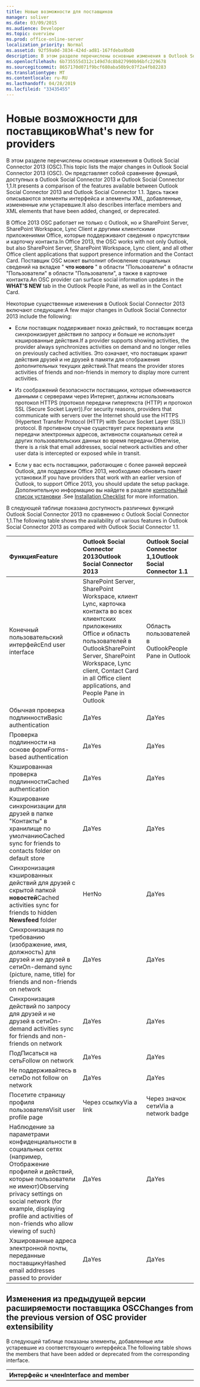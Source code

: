 ```yaml
---
title: Новые возможности для поставщиков
manager: soliver
ms.date: 03/09/2015
ms.audience: Developer
ms.topic: overview
ms.prod: office-online-server
localization_priority: Normal
ms.assetid: 92f59a0d-3834-424d-ad81-167fdeba9bd0
description: В этом разделе перечислены основные изменения в Outlook Social Connector 2013 (OSC). Он представляет собой сравнение функций, доступных в Outlook Social Connector 2013 и Outlook Social Connector 1,1.
ms.openlocfilehash: 6b735555d312c149d7dc8b827990b96bfc229678
ms.sourcegitcommit: 8657170d071f9bcf680aba50b9c07f2a4fb82283
ms.translationtype: MT
ms.contentlocale: ru-RU
ms.lasthandoff: 04/28/2019
ms.locfileid: "33435455"
---
```

# <a name="whats-new-for-providers"></a><span data-ttu-id="4be3c-104">Новые возможности для поставщиков</span><span class="sxs-lookup"><span data-stu-id="4be3c-104">What's new for providers</span></span>

<span data-ttu-id="4be3c-105">В этом разделе перечислены основные изменения в Outlook Social Connector 2013 (OSC).</span><span class="sxs-lookup"><span data-stu-id="4be3c-105">This topic lists the major changes in Outlook Social Connector 2013 (OSC).</span></span> <span data-ttu-id="4be3c-106">Он представляет собой сравнение функций, доступных в Outlook Social Connector 2013 и Outlook Social Connector 1,1.</span><span class="sxs-lookup"><span data-stu-id="4be3c-106">It presents a comparison of the features available between Outlook Social Connector 2013 and Outlook Social Connector 1.1.</span></span> <span data-ttu-id="4be3c-107">Здесь также описываются элементы интерфейса и элементы XML, добавленные, измененные или устаревшие.</span><span class="sxs-lookup"><span data-stu-id="4be3c-107">It also describes interface members and XML elements that have been added, changed, or deprecated.</span></span> 
  
<span data-ttu-id="4be3c-108">В Office 2013 OSC работает не только с Outlook, но и SharePoint Server, SharePoint Workspace, Lync Client и другими клиентскими приложениями Office, которые поддерживают сведения о присутствии и карточку контакта.</span><span class="sxs-lookup"><span data-stu-id="4be3c-108">In Office 2013, the OSC works with not only Outlook, but also SharePoint Server, SharePoint Workspace, Lync client, and all other Office client applications that support presence information and the Contact Card.</span></span> <span data-ttu-id="4be3c-109">Поставщик OSC может выполнит обновление социальных сведений на вкладке " **что нового** " в области "Пользователи" в области "Пользователи" в области "Пользователи", а также в карточке контакта.</span><span class="sxs-lookup"><span data-stu-id="4be3c-109">An OSC provider can surface social information updates in the **WHAT'S NEW** tab in the Outlook People Pane, as well as in the Contact Card.</span></span> 
  
<span data-ttu-id="4be3c-110">Некоторые существенные изменения в Outlook Social Connector 2013 включают следующее:</span><span class="sxs-lookup"><span data-stu-id="4be3c-110">A few major changes in Outlook Social Connector 2013 include the following:</span></span> 
  
- <span data-ttu-id="4be3c-111">Если поставщик поддерживает показ действий, то поставщик всегда синхронизирует действия по запросу и больше не использует кэшированные действия.</span><span class="sxs-lookup"><span data-stu-id="4be3c-111">If a provider supports showing activities, the provider always synchronizes activities on demand and no longer relies on previously cached activities.</span></span> <span data-ttu-id="4be3c-112">Это означает, что поставщик хранит действия друзей и не друзей в памяти для отображения дополнительных текущих действий.</span><span class="sxs-lookup"><span data-stu-id="4be3c-112">That means the provider stores activities of friends and non-friends in memory to display more current activities.</span></span>
    
- <span data-ttu-id="4be3c-113">Из соображений безопасности поставщики, которые обмениваются данными с серверами через Интернет, должны использовать протокол HTTPS (протокол передачи гипертекста (HTTP) и протокол SSL (Secure Socket Layer)).</span><span class="sxs-lookup"><span data-stu-id="4be3c-113">For security reasons, providers that communicate with servers over the Internet should use the HTTPS (Hypertext Transfer Protocol (HTTP) with Secure Socket Layer (SSL)) protocol.</span></span> <span data-ttu-id="4be3c-114">В противном случае существует риск перехвата или передачи электронных адресов, активности социальных сетей и других пользовательских данных во время передачи.</span><span class="sxs-lookup"><span data-stu-id="4be3c-114">Otherwise, there is a risk that email addresses, social network activities and other user data is intercepted or exposed while in transit.</span></span>
    
- <span data-ttu-id="4be3c-115">Если у вас есть поставщики, работающие с более ранней версией Outlook, для поддержки Office 2013, необходимо обновить пакет установки.</span><span class="sxs-lookup"><span data-stu-id="4be3c-115">If you have providers that work with an earlier version of Outlook, to support Office 2013, you should update the setup package.</span></span> <span data-ttu-id="4be3c-116">Дополнительную информацию вы найдете в разделе [контрольНый список установки](installation-checklist.md) .</span><span class="sxs-lookup"><span data-stu-id="4be3c-116">See [Installation Checklist](installation-checklist.md) for more information.</span></span> 
    
<span data-ttu-id="4be3c-117">В следующей таблице показана доступность различных функций Outlook Social Connector 2013 по сравнению с Outlook Social Connector 1,1.</span><span class="sxs-lookup"><span data-stu-id="4be3c-117">The following table shows the availability of various features in Outlook Social Connector 2013 as compared with Outlook Social Connector 1.1.</span></span>
  
|<span data-ttu-id="4be3c-118">**Функция**</span><span class="sxs-lookup"><span data-stu-id="4be3c-118">**Feature**</span></span>|<span data-ttu-id="4be3c-119">**Outlook Social Connector 2013**</span><span class="sxs-lookup"><span data-stu-id="4be3c-119">**Outlook Social Connector 2013**</span></span>|<span data-ttu-id="4be3c-120">**Outlook Social Connector 1,1**</span><span class="sxs-lookup"><span data-stu-id="4be3c-120">**Outlook Social Connector 1.1**</span></span>|
|:-----|:-----|:-----|
|<span data-ttu-id="4be3c-121">Конечный пользовательский интерфейс</span><span class="sxs-lookup"><span data-stu-id="4be3c-121">End user interface</span></span>  <br/> |<span data-ttu-id="4be3c-122">SharePoint Server, SharePoint Workspace, клиент Lync, карточка контакта во всех клиентских приложениях Office и область пользователей в Outlook</span><span class="sxs-lookup"><span data-stu-id="4be3c-122">SharePoint Server, SharePoint Workspace, Lync client, Contact Card in all Office client applications, and People Pane in Outlook</span></span>  <br/> |<span data-ttu-id="4be3c-123">Область пользователей в Outlook</span><span class="sxs-lookup"><span data-stu-id="4be3c-123">People Pane in Outlook</span></span>  <br/> |
|<span data-ttu-id="4be3c-124">Обычная проверка подлинности</span><span class="sxs-lookup"><span data-stu-id="4be3c-124">Basic authentication</span></span>  <br/> |<span data-ttu-id="4be3c-125">Да</span><span class="sxs-lookup"><span data-stu-id="4be3c-125">Yes</span></span>  <br/> |<span data-ttu-id="4be3c-126">Да</span><span class="sxs-lookup"><span data-stu-id="4be3c-126">Yes</span></span>  <br/> |
|<span data-ttu-id="4be3c-127">Проверка подлинности на основе форм</span><span class="sxs-lookup"><span data-stu-id="4be3c-127">Forms-based authentication</span></span>  <br/> |<span data-ttu-id="4be3c-128">Да</span><span class="sxs-lookup"><span data-stu-id="4be3c-128">Yes</span></span>  <br/> |<span data-ttu-id="4be3c-129">Да</span><span class="sxs-lookup"><span data-stu-id="4be3c-129">Yes</span></span>  <br/> |
|<span data-ttu-id="4be3c-130">Кэшированная проверка подлинности</span><span class="sxs-lookup"><span data-stu-id="4be3c-130">Cached authentication</span></span>  <br/> |<span data-ttu-id="4be3c-131">Да</span><span class="sxs-lookup"><span data-stu-id="4be3c-131">Yes</span></span>  <br/> |<span data-ttu-id="4be3c-132">Да</span><span class="sxs-lookup"><span data-stu-id="4be3c-132">Yes</span></span>  <br/> |
|<span data-ttu-id="4be3c-133">Кэширование синхронизации для друзей в папке "Контакты" в хранилище по умолчанию</span><span class="sxs-lookup"><span data-stu-id="4be3c-133">Cached sync for friends to contacts folder on default store</span></span>  <br/> |<span data-ttu-id="4be3c-134">Да</span><span class="sxs-lookup"><span data-stu-id="4be3c-134">Yes</span></span>  <br/> |<span data-ttu-id="4be3c-135">Да</span><span class="sxs-lookup"><span data-stu-id="4be3c-135">Yes</span></span>  <br/> |
|<span data-ttu-id="4be3c-136">Синхронизация кэшированных действий для друзей с скрытой папкой **новостей**</span><span class="sxs-lookup"><span data-stu-id="4be3c-136">Cached activities sync for friends to hidden **Newsfeed** folder</span></span>  <br/> |<span data-ttu-id="4be3c-137">Нет</span><span class="sxs-lookup"><span data-stu-id="4be3c-137">No</span></span>  <br/> |<span data-ttu-id="4be3c-138">Да</span><span class="sxs-lookup"><span data-stu-id="4be3c-138">Yes</span></span>  <br/> |
|<span data-ttu-id="4be3c-139">Синхронизация по требованию (изображение, имя, должность) для друзей и не друзей в сети</span><span class="sxs-lookup"><span data-stu-id="4be3c-139">On-demand sync (picture, name, title) for friends and non-friends on network</span></span>  <br/> |<span data-ttu-id="4be3c-140">Да</span><span class="sxs-lookup"><span data-stu-id="4be3c-140">Yes</span></span>  <br/> |<span data-ttu-id="4be3c-141">Да</span><span class="sxs-lookup"><span data-stu-id="4be3c-141">Yes</span></span>  <br/> |
|<span data-ttu-id="4be3c-142">Синхронизация действий по запросу для друзей и не друзей в сети</span><span class="sxs-lookup"><span data-stu-id="4be3c-142">On-demand activities sync for friends and non-friends on network</span></span>  <br/> |<span data-ttu-id="4be3c-143">Да</span><span class="sxs-lookup"><span data-stu-id="4be3c-143">Yes</span></span>  <br/> |<span data-ttu-id="4be3c-144">Да</span><span class="sxs-lookup"><span data-stu-id="4be3c-144">Yes</span></span>  <br/> |
|<span data-ttu-id="4be3c-145">ПодПисаться на сеть</span><span class="sxs-lookup"><span data-stu-id="4be3c-145">Follow on network</span></span>  <br/> |<span data-ttu-id="4be3c-146">Да</span><span class="sxs-lookup"><span data-stu-id="4be3c-146">Yes</span></span>  <br/> |<span data-ttu-id="4be3c-147">Да</span><span class="sxs-lookup"><span data-stu-id="4be3c-147">Yes</span></span>  <br/> |
|<span data-ttu-id="4be3c-148">Не поддерживайтесь в сети</span><span class="sxs-lookup"><span data-stu-id="4be3c-148">Do not follow on network</span></span>  <br/> |<span data-ttu-id="4be3c-149">Да</span><span class="sxs-lookup"><span data-stu-id="4be3c-149">Yes</span></span>  <br/> |<span data-ttu-id="4be3c-150">Да</span><span class="sxs-lookup"><span data-stu-id="4be3c-150">Yes</span></span>  <br/> |
|<span data-ttu-id="4be3c-151">Посетите страницу профиля пользователя</span><span class="sxs-lookup"><span data-stu-id="4be3c-151">Visit user profile page</span></span>  <br/> |<span data-ttu-id="4be3c-152">Через ссылку</span><span class="sxs-lookup"><span data-stu-id="4be3c-152">Via a link</span></span>  <br/> |<span data-ttu-id="4be3c-153">Через значок сети</span><span class="sxs-lookup"><span data-stu-id="4be3c-153">Via a network badge</span></span>  <br/> |
|<span data-ttu-id="4be3c-154">Наблюдение за параметрами конфиденциальности в социальных сетях (например, Отображение профилей и действий, которые пользователи не имеют)</span><span class="sxs-lookup"><span data-stu-id="4be3c-154">Observing privacy settings on social network (for example, displaying profile and activities of non-friends who allow viewing of such)</span></span>  <br/> |<span data-ttu-id="4be3c-155">Да</span><span class="sxs-lookup"><span data-stu-id="4be3c-155">Yes</span></span>  <br/> |<span data-ttu-id="4be3c-156">Да</span><span class="sxs-lookup"><span data-stu-id="4be3c-156">Yes</span></span>  <br/> |
|<span data-ttu-id="4be3c-157">Хэшированные адреса электронной почты, переданные поставщику</span><span class="sxs-lookup"><span data-stu-id="4be3c-157">Hashed email addresses passed to provider</span></span>  <br/> |<span data-ttu-id="4be3c-158">Да</span><span class="sxs-lookup"><span data-stu-id="4be3c-158">Yes</span></span>  <br/> |<span data-ttu-id="4be3c-159">Да</span><span class="sxs-lookup"><span data-stu-id="4be3c-159">Yes</span></span>  <br/> |

<span data-ttu-id="4be3c-160"><a name="OlSocialConnector_Changes"> </a></span><span class="sxs-lookup"><span data-stu-id="4be3c-160"></span></span>

## <a name="changes-from-the-previous-version-of-osc-provider-extensibility"></a><span data-ttu-id="4be3c-161">Изменения из предыдущей версии расширяемости поставщика OSC</span><span class="sxs-lookup"><span data-stu-id="4be3c-161">Changes from the previous version of OSC provider extensibility</span></span>

<span data-ttu-id="4be3c-162">В следующей таблице показаны элементы, добавленные или устаревшие из соответствующего интерфейса.</span><span class="sxs-lookup"><span data-stu-id="4be3c-162">The following table shows the members that have been added or deprecated from the corresponding interface.</span></span>
  
|<span data-ttu-id="4be3c-163">**Интерфейс и член**</span><span class="sxs-lookup"><span data-stu-id="4be3c-163">**Interface and member**</span></span>|<span data-ttu-id="4be3c-164">**Comment**</span><span class="sxs-lookup"><span data-stu-id="4be3c-164">**Comment**</span></span>|
|:-----|:-----|
|<span data-ttu-id="4be3c-165">**ISocialProfile::GetActivitiesOfFriendsAndColleagues**</span><span class="sxs-lookup"><span data-stu-id="4be3c-165">**ISocialProfile::GetActivitiesOfFriendsAndColleagues**</span></span> <br/> |<span data-ttu-id="4be3c-166">Не рекомендуется использовать в Outlook Social Connector 2013.</span><span class="sxs-lookup"><span data-stu-id="4be3c-166">Deprecated in Outlook Social Connector 2013.</span></span> <span data-ttu-id="4be3c-167">Обратите внимание, что **настроенный ISocialSession:: действия** также были признаны устаревшими, так как Outlook Social Connector 1,1.</span><span class="sxs-lookup"><span data-stu-id="4be3c-167">Note that **ISocialSession::GetActivities** has also been deprecated since Outlook Social Connector 1.1.</span></span>  <br/> <span data-ttu-id="4be3c-168">Чтобы синхронизировать ленты активности, необходимо реализовать метод [ISocialSession2:: жетактивитиесекс](isocialsession2-getactivitiesex.md) .</span><span class="sxs-lookup"><span data-stu-id="4be3c-168">To synchronize activity feeds, you should implement the [ISocialSession2::GetActivitiesEx](isocialsession2-getactivitiesex.md) method.</span></span> <span data-ttu-id="4be3c-169">Задайте для параметра **динамикактивитиеслукупекс** **значение true**, после чего OSC выдает запрос на вызов **ISocialSession2:: жетактивитиесекс** .</span><span class="sxs-lookup"><span data-stu-id="4be3c-169">Set **dynamicActivitiesLookupEx** as **true**, which will prompt the OSC to call **ISocialSession2::GetActivitiesEx** instead.</span></span>  <br/> |
   
<span data-ttu-id="4be3c-170">В приведенной ниже таблице показаны элементы схемы, которые были изменены.</span><span class="sxs-lookup"><span data-stu-id="4be3c-170">The following table shows the schema elements that have changed.</span></span>
  
|<span data-ttu-id="4be3c-171">**Элемент Schema**</span><span class="sxs-lookup"><span data-stu-id="4be3c-171">**Schema element**</span></span>|<span data-ttu-id="4be3c-172">**Comment**</span><span class="sxs-lookup"><span data-stu-id="4be3c-172">**Comment**</span></span>|
|:-----|:-----|
|<span data-ttu-id="4be3c-173">**Функция**</span><span class="sxs-lookup"><span data-stu-id="4be3c-173">**capabilities**</span></span> <br/> |<span data-ttu-id="4be3c-174">Добавлено в Outlook Social Connector 2013: элемент **алловчанжестоаутоконфигуре** .</span><span class="sxs-lookup"><span data-stu-id="4be3c-174">Added in Outlook Social Connector 2013: **allowChangesToAutoConfigure** element.</span></span>  <br/> <span data-ttu-id="4be3c-175">Не рекомендуется использовать в Outlook Social Connector 2013: элемент **качеактивитиес** .</span><span class="sxs-lookup"><span data-stu-id="4be3c-175">Deprecated in Outlook Social Connector 2013: **cacheActivities** element.</span></span>  <br/> |
|<span data-ttu-id="4be3c-176">**person**</span><span class="sxs-lookup"><span data-stu-id="4be3c-176">**person**</span></span> <br/> |<span data-ttu-id="4be3c-177">Добавлено в Outlook Social Connector 2013: **аскмеабаут**, **бусинессаддресс**, **бусинессЦити**, **бусинесскаунтрйоррегион**, **бусинессстате**, **бусинессзип**, **отрасли**, **интересы**, \*\* Location\*\*, **осераддресс**, **осерЦити**, **осеркаунтрйоррегион**, **осерстате**, **осерзип**, **навыки**, **школы**и **веб-сайты** .</span><span class="sxs-lookup"><span data-stu-id="4be3c-177">Added in Outlook Social Connector 2013: **askmeabout**, **businessAddress**, **businessCity**, **businessCountryOrRegion**, **businessState**, **businessZip**, **industries**, **interests**, **location**, **otherAddress**, **otherCity**, **otherCountryOrRegion**, **otherState**, **otherZip**, **skills**, **schools**, and **website** elements.</span></span>  <br/> |
   
## <a name="see-also"></a><span data-ttu-id="4be3c-178">См. также</span><span class="sxs-lookup"><span data-stu-id="4be3c-178">See also</span></span>

- [<span data-ttu-id="4be3c-179">XML для возможностей</span><span class="sxs-lookup"><span data-stu-id="4be3c-179">XML for Capabilities</span></span>](xml-for-capabilities.md)
- [<span data-ttu-id="4be3c-180">XML для друзей</span><span class="sxs-lookup"><span data-stu-id="4be3c-180">XML for Friends</span></span>](xml-for-friends.md)
- [<span data-ttu-id="4be3c-181">Начало разработки поставщика Outlook Social Connector</span><span class="sxs-lookup"><span data-stu-id="4be3c-181">Getting Started with Developing an Outlook Social Connector Provider</span></span>](getting-started-with-developing-an-outlook-social-connector-provider.md)

